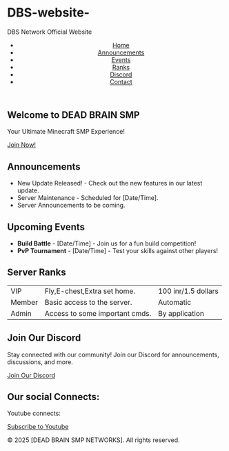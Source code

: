 # DBS-website-
DBS Network Official Website 
<!DOCTYPEhtml>
<html lang="en">
<head>
    <meta charset="UTF-8">
    <meta name="viewport" content="width=device-width, initial-scale=1.0">
    <link rel="stylesheet" href="styles.css">
</head>
<body>
    <header>
        <div class="![image](https://github.com/user-attachments/assets/3ef4ac7f-583f-4fce-acfa-2d5b6abe068d)
"</div>
        <nav>
            <ul>
                <li><a href="#home">Home</a></li>
                <li><a href="#announcements">Announcements</a></li>
                <li><a href="#events">Events</a></li>
                <li><a href="#ranks">Ranks</a></li>
                <li><a href="#discord">Discord</a></li>
                <li><a href="#contact">Contact</a></li>
            </ul>
        </nav>
    </header>
    <section id="home" class="hero">
        <h1>Welcome to DEAD BRAIN SMP</h1>
        <p>Your Ultimate Minecraft SMP Experience!</p>
        <a href="DbsNetwork.aternos" class="join-button">Join Now!</a>
    </section>
    <section id="announcements">
        <h2>Announcements</h2>
        <ul>
            <li><strong></strong> New Update Released! - Check out the new features in our latest update.</li>
            <li><strong></strong> Server Maintenance - Scheduled for [Date/Time].</li>
            <li><strong></strong> Server Announcements to be coming.</li>
        </ul>
    </section>
    <section id="events">
        <h2>Upcoming Events</h2>
        <ul>
            <li><strong>Build Battle</strong> - [Date/Time] - Join us for a fun build competition!</li>
            <li><strong>PvP Tournament</strong> - [Date/Time] - Test your skills against other players!</li>
        </ul>
    </section>
    <section id="ranks">
        <h2>Server Ranks</h2>
        <table>
            <tr>
                <td>VIP</td>
                <td>Fly,E-chest,Extra set home.</td>
                <td>100 inr/1.5 dollars</td>
            </tr>
            <tr>
                <td>Member</td>
                <td>Basic access to the server.</td>
                <td>Automatic</td>
            </tr>
            <tr>
                <td>Admin</td>
                <td>Access to some important cmds.</td>
                <td>By application</td>
            </tr>
        </table>
    </section>
    <section id="discord">
        <h2>Join Our Discord</h2>
        <p>Stay connected with our community! Join our Discord for announcements, discussions, and more.</p>
        <a href="https://discord.gg/w4DSYtrhcJ" class="discord-button">Join Our Discord</a>
    </section>
    <section id="contact">
        <h2>Our social Connects:</h2>
        <p>Youtube connects:</p>
        <a href="https://www.youtube.com/@Deadbrainsmp8" class="connect-button">Subscribe to Youtube</a>
    <footer>
        <p>&copy; 2025 [DEAD BRAIN SMP NETWORKS]. All rights reserved.</p>
    </footer>
</body>
</html>
